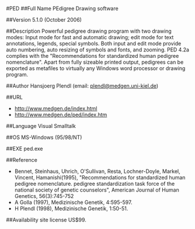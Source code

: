 #PED
##Full Name
PEdigree Drawing software

##Version
5.1.0 (October 2006)

##Description
Powerful pedigree drawing program with two drawing modes: Input mode for fast and automatic drawing; edit mode for text annotations, legends, special symbols. Both input and edit mode provide auto numbering, auto resizing of symbols and fonts, and zooming. PED 4.2a complies with the "Recommendations for standardized human pedigree nomenclature". Apart from fully sizeable printed output, pedigrees can be exported as metafiles to virtually any Windows word processor or drawing program.

##Author
Hansjoerg Plendl (email: plendl@medgen.uni-kiel.de)

##URL
* http://www.medgen.de/index.html
* http://www.medgen.de/ped/index.htm

##Language
Visual Smalltalk

##OS
MS-Windows (95/98/NT)

##EXE
ped.exe

##Reference
* Bennet, Steinhaus, Uhrich, O'Sullivan, Resta, Lochner-Doyle, Markel, Vincent, Hamanishi(1995), "Recommendations for standardized human pedigree nomenclature. pedigree standardization task force of the national society of genetic counselors", American Journal of Human Genetics, 56(3):745-752
* A Golla (1997), Medizinische Genetik, 4:595-597.
* H Plendl (1998), Medizinische Genetik, 1:50-51.

##Availability
site license US$99.

